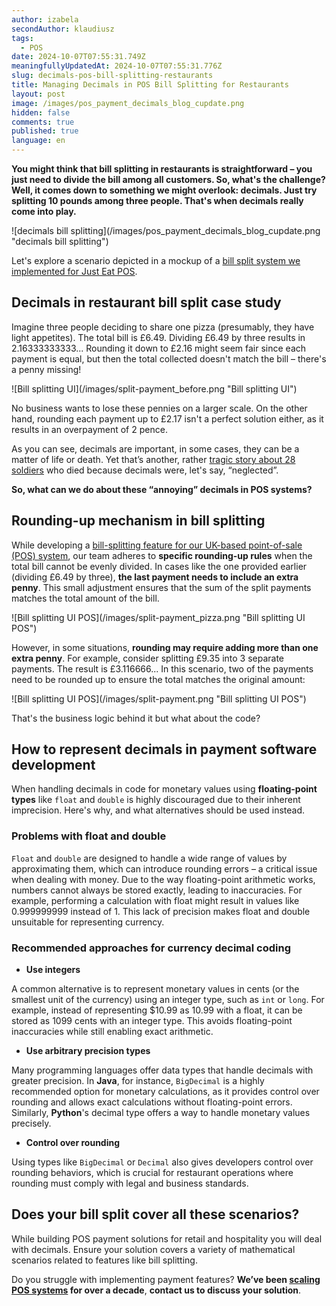 ```yaml
---
author: izabela
secondAuthor: klaudiusz
tags:
  - POS
date: 2024-10-07T07:55:31.749Z
meaningfullyUpdatedAt: 2024-10-07T07:55:31.776Z
slug: decimals-pos-bill-splitting-restaurants
title: Managing Decimals in POS Bill Splitting for Restaurants
layout: post
image: /images/pos_payment_decimals_blog_cupdate.png
hidden: false
comments: true
published: true
language: en
---
```

**You might think that bill splitting in restaurants is straightforward – you just need to divide the bill among all customers. So, what's the challenge? Well, it comes down to something we might overlook: decimals. Just try splitting 10 pounds among three people. That's when decimals really come into play.**

<div className="image">![decimals bill splitting](/images/pos_payment_decimals_blog_cupdate.png "decimals bill splitting")</div>

Let's explore a scenario depicted in a mockup of a [bill split system we implemented for Just Eat POS](/projects/pos-bill-splitting/).

## Decimals in restaurant bill split case study

Imagine three people deciding to share one pizza (presumably, they have light appetites). The total bill is £6.49. Dividing £6.49 by three results in 2.16333333333... Rounding it down to £2.16 might seem fair since each payment is equal, but then the total collected doesn't match the bill – there's a penny missing!

<div className="image">![Bill splitting UI](/images/split-payment_before.png "Bill splitting UI")</div>

No business wants to lose these pennies on a larger scale. On the other hand, rounding each payment up to £2.17 isn't a perfect solution either, as it results in an overpayment of 2 pence.

As you can see, decimals are important, in some cases, they can be a matter of life or death. Yet that’s another, rather [tragic story about 28 soldiers](https://www-users.cse.umn.edu/~arnold/disasters/patriot.html) who died because decimals were, let's say, “neglected”. 

**So, what can we do about these “annoying” decimals in POS systems?**

## Rounding-up mechanism in bill splitting

While developing a [bill-splitting feature for our UK-based point-of-sale (POS) system](/projects/pos-bill-splitting/), our team adheres to **specific rounding-up rules** when the total bill cannot be evenly divided. In cases like the one provided earlier (dividing £6.49 by three), **the last payment needs to include an extra penny**. This small adjustment ensures that the sum of the split payments matches the total amount of the bill.

<div className="image">![Bill splitting UI POS](/images/split-payment_pizza.png "Bill splitting UI POS")</div>

However, in some situations, **rounding may require adding more than one extra penny**. For example, consider splitting £9.35 into 3 separate payments. The result is £3.116666... In this scenario, two of the payments need to be rounded up to ensure the total matches the original amount:

<div className="image">![Bill splitting UI POS](/images/split-payment.png "Bill splitting UI POS")</div>

That's the business logic behind it but what about the code?

## How to represent decimals in payment software development

When handling decimals in code for monetary values using **floating-point types** like `float` and `double` is highly discouraged due to their inherent imprecision. Here's why, and what alternatives should be used instead.

### Problems with float and double

`Float` and `double` are designed to handle a wide range of values by approximating them, which can introduce rounding errors – a critical issue when dealing with money. Due to the way floating-point arithmetic works, numbers cannot always be stored exactly, leading to inaccuracies. For example, performing a calculation with float might result in values like 0.999999999 instead of 1. This lack of precision makes float and double unsuitable for representing currency.

### Recommended approaches for currency decimal coding

* **Use integers**

A common alternative is to represent monetary values in cents (or the smallest unit of the currency) using an integer type, such as `int` or `long`. For example, instead of representing $10.99 as 10.99 with a float, it can be stored as 1099 cents with an integer type. This avoids floating-point inaccuracies while still enabling exact arithmetic.

* **Use arbitrary precision types**

Many programming languages offer data types that handle decimals with greater precision. In **Java**, for instance, `BigDecimal` is a highly recommended option for monetary calculations, as it provides control over rounding and allows exact calculations without floating-point errors. Similarly, **Python**'s decimal type offers a way to handle monetary values precisely.

* **Control over rounding**

Using types like `BigDecimal` or `Decimal` also gives developers control over rounding behaviors, which is crucial for restaurant operations where rounding must comply with legal and business standards.

## Does your bill split cover all these scenarios?

While building POS payment solutions for retail and hospitality you will deal with decimals. Ensure your solution covers a variety of mathematical scenarios related to features like bill splitting. 

Do you struggle with implementing payment features? **We’ve been [scaling POS systems](/our-areas/pos-software-development/) for over a decade**, **contact us to discuss your solution**.